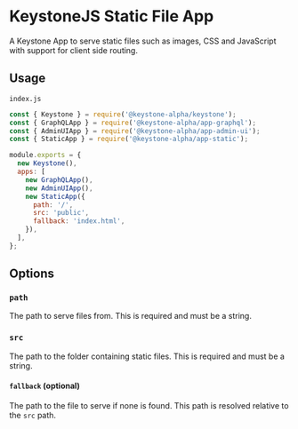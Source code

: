 <!--[meta]
section: api
subSection: apps
title: Static App
[meta]-->

# KeystoneJS Static File App

A Keystone App to serve static files such as images, CSS and JavaScript with support for client side routing.

## Usage

`index.js`

```js
const { Keystone } = require('@keystone-alpha/keystone');
const { GraphQLApp } = require('@keystone-alpha/app-graphql');
const { AdminUIApp } = require('@keystone-alpha/app-admin-ui');
const { StaticApp } = require('@keystone-alpha/app-static');

module.exports = {
  new Keystone(),
  apps: [
    new GraphQLApp(),
    new AdminUIApp(),
    new StaticApp({
      path: '/',
      src: 'public',
      fallback: 'index.html',
    }),
  ],
};
```

## Options

### `path`

The path to serve files from. This is required and must be a string.

### `src`

The path to the folder containing static files. This is required and must be a string.

#### `fallback` (optional)

The path to the file to serve if none is found. This path is resolved relative to the `src` path.
